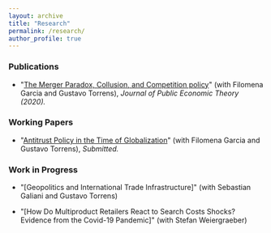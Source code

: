 ```yaml
---
layout: archive
title: "Research"
permalink: /research/
author_profile: true
---
```


### Publications

* "[The Merger Paradox, Collusion, and Competition policy](https://onlinelibrary.wiley.com/doi/abs/10.1111/jpet.12448)" (with Filomena Garcia and Gustavo Torrens), *Journal of Public Economic Theory (2020).*

### Working Papers

* "[Antitrust Policy in the Time of Globalization](https://josempazymino.github.io/files/globalization.pdf)" (with Filomena Garcia and Gustavo Torrens), *Submitted.*

### Work in Progress

* "[Geopolitics and International Trade Infrastructure]" (with Sebastian Galiani and Gustavo Torrens)

* "[How Do Multiproduct Retailers React to Search Costs Shocks? Evidence from the Covid-19 Pandemic]" (with Stefan Weiergraeber)